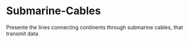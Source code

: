# Submarine-Cables
Presente the lines connecting continents through submarine cables, that transmit data
